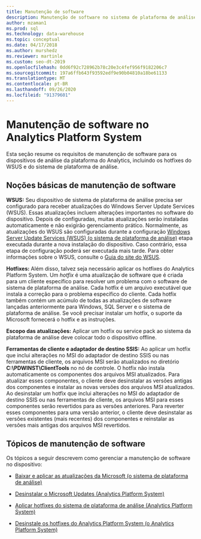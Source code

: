 ```yaml
---
title: Manutenção de software
description: Manutenção de software no sistema de plataforma de análise (APS).
author: mzaman1
ms.prod: sql
ms.technology: data-warehouse
ms.topic: conceptual
ms.date: 04/17/2018
ms.author: murshedz
ms.reviewer: martinle
ms.custom: seo-dt-2019
ms.openlocfilehash: 0dd6f92c728962b78c20e3c4fef956f9182206c7
ms.sourcegitcommit: 197a6ffb643f93592edf9e90b04810a18be61133
ms.translationtype: MT
ms.contentlocale: pt-BR
ms.lasthandoff: 09/26/2020
ms.locfileid: "91379601"
---
```

# <a name="software-servicing-in-analytics-platform-system"></a>Manutenção de software no Analytics Platform System
Esta seção resume os requisitos de manutenção de software para os dispositivos de análise da plataforma do Analytics, incluindo os hotfixes do WSUS e do sistema de plataforma de análise.  
  
## <a name="software-servicing-basics"></a><a name="Basics"></a>Noções básicas de manutenção de software  
**WSUS:** Seu dispositivo de sistema de plataforma de análise precisa ser configurado para receber atualizações do Windows Server Update Services (WSUS). Essas atualizações incluem alterações importantes no software do dispositivo. Depois de configuradas, muitas atualizações serão instaladas automaticamente e não exigirão gerenciamento prático. Normalmente, as atualizações do WSUS são configuradas durante a configuração [Windows Server Update Services &#40;WSUS&#41; &#40;o sistema de plataforma de análise&#41;](configure-windows-server-update-services-wsus.md) etapa executada durante a nova instalação do dispositivo. Caso contrário, essa etapa de configuração poderá ser executada mais tarde. Para obter informações sobre o WSUS, consulte o [Guia do site do WSUS](/windows/deployment/deploy-whats-new).  
  
**Hotfixes:** Além disso, talvez seja necessário aplicar os hotfixes do Analytics Platform System. Um *hotfix* é uma atualização de software que é criada para um cliente específico para resolver um problema com o software de sistema de plataforma de análise. Cada hotfix é um arquivo executável que instala a correção para o problema específico do cliente. Cada hotfix também contém um acúmulo de todas as atualizações de software lançadas anteriormente para Windows, SQL Server e o sistema de plataforma de análise. Se você precisar instalar um hotfix, o suporte da Microsoft fornecerá o hotfix e as instruções.  
  
**Escopo das atualizações:** Aplicar um hotfix ou service pack ao sistema da plataforma de análise deve colocar todo o dispositivo offline.  
  
**Ferramentas de cliente e adaptador de destino SSIS:** Ao aplicar um hotfix que inclui alterações no MSI do adaptador de destino SSIS ou nas ferramentas de cliente, os arquivos MSI serão atualizados no diretório **C:\PDWINST\ClientTools** no nó de controle. O hotfix não instala automaticamente os componentes dos arquivos MSI atualizados. Para atualizar esses componentes, o cliente deve desinstalar as versões antigas dos componentes e instalar as novas versões dos arquivos MSI atualizados. Ao desinstalar um hotfix que inclui alterações no MSI do adaptador de destino SSIS ou nas ferramentas de cliente, os arquivos MSI para esses componentes serão revertidos para as versões anteriores. Para reverter esses componentes para uma versão anterior, o cliente deve desinstalar as versões existentes (mais recentes) dos componentes e reinstalar as versões mais antigas dos arquivos MSI revertidos.  
  
## <a name="software-servicing-topics"></a>Tópicos de manutenção de software  
Os tópicos a seguir descrevem como gerenciar a manutenção de software no dispositivo:  
  
-   [Baixar e aplicar as atualizações da Microsoft &#40;o sistema de plataforma de análise&#41;](download-and-apply-microsoft-updates.md)  
  
-   [Desinstalar o Microsoft Updates &#40;Analytics Platform System&#41;](uninstall-microsoft-updates.md)  
  
-   [Aplicar hotfixes do sistema de plataforma de análise &#40;Analytics Platform System&#41;](apply-analytics-platform-system-hotfixes.md)  
  
-   [Desinstale os hotfixes do Analytics Platform System &#40;o Analytics Platform System&#41;](uninstall-analytics-platform-system-hotfixes.md)  
  
<!-- MISSING LINKS ## See Also  
[Common Metadata Query Examples &#40;SQL Server PDW&#41;](../sqlpdw/common-metadata-query-examples-sql-server-pdw.md)  -->  
